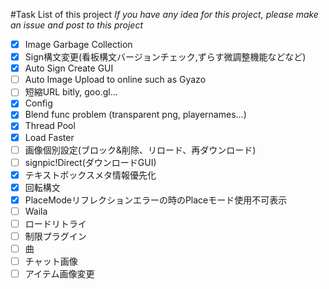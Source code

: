 #Task List of this project
_If you have any idea for this project, please make an issue and post to this project_
- [x] Image Garbage Collection
- [x] Sign構文変更(看板構文バージョンチェック,ずらす微調整機能などなど)
- [x] Auto Sign Create GUI
- [ ] Auto Image Upload to online such as Gyazo
- [ ] 短縮URL bitly, goo.gl...
- [x] Config
- [x] Blend func problem (transparent png, playernames...)
- [x] Thread Pool
- [x] Load Faster
- [ ] 画像個別設定(ブロック&削除、リロード、再ダウンロード)
- [ ] signpic!Direct(ダウンロードGUI)
- [x] テキストボックスメタ情報優先化
- [x] 回転構文
- [x] PlaceModeリフレクションエラーの時のPlaceモード使用不可表示
- [ ] Waila
- [ ] ロードリトライ
- [ ] 制限プラグイン
- [ ] 曲
- [ ] チャット画像
- [ ] アイテム画像変更